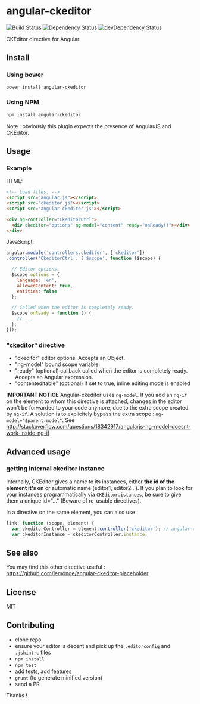 # angular-ckeditor

[![Build Status](https://travis-ci.org/lemonde/angular-ckeditor.svg?branch=master)](https://travis-ci.org/lemonde/angular-ckeditor)
[![Dependency Status](https://david-dm.org/lemonde/angular-ckeditor.svg?theme=shields.io)](https://david-dm.org/lemonde/angular-ckeditor)
[![devDependency Status](https://david-dm.org/lemonde/angular-ckeditor/dev-status.svg?theme=shields.io)](https://david-dm.org/lemonde/angular-ckeditor#info=devDependencies)

CKEditor directive for Angular.


## Install

### Using bower

```sh
bower install angular-ckeditor
```

### Using NPM

```sh
npm install angular-ckeditor
```

Note : obviously this plugin expects the presence of AngularJS and CKEditor.


## Usage

### Example

HTML:

```html
<!-- Load files. -->
<script src="angular.js"></script>
<script src="ckeditor.js"></script>
<script src="angular-ckeditor.js"></script>

<div ng-controller="CkeditorCtrl">
  <div ckeditor="options" ng-model="content" ready="onReady()"></div>
</div>
```

JavaScript:

```js
angular.module('controllers.ckeditor', ['ckeditor'])
.controller('CkeditorCtrl', ['$scope', function ($scope) {

  // Editor options.
  $scope.options = {
    language: 'en',
    allowedContent: true,
    entities: false
  };

  // Called when the editor is completely ready.
  $scope.onReady = function () {
    // ...
  };
}]);
```

### "ckeditor" directive

- "ckeditor" editor options. Accepts an Object.
- "ng-model" bound scope variable.
- "ready" (optional) callback called when the editor is completely ready. Accepts an Angular expression.
- "contenteditable" (optional) if set to true, inline editing mode is enabled

**IMPORTANT NOTICE**
Angular-ckeditor uses `ng-model`. If you add an `ng-if` on the element to whom this directive is attached, changes in the editor won't be forwarded to your code anymore, due to the extra scope created by `ng-if`. A solution is to explicitely bypass the extra scope : `ng-model="$parent.model"`. See http://stackoverflow.com/questions/18342917/angularjs-ng-model-doesnt-work-inside-ng-if


## Advanced usage

### getting internal ckeditor instance
Internally, CKEditor gives a name to its instances, either **the id of the element it's on** or automatic name (editor1, editor2...). If you plan to look for your instances programmatically via `CKEditor.istances`, be sure to give them a unique id="..." (Beware of re-usable directives).

In a directive on the same element, you can also use :
```javascript
link: function (scope, element) {
  var ckeditorController = element.controller('ckeditor'); // angular-ckeditor controller
  var ckeditorInstance = ckeditorController.instance;
```


## See also
You may find this other directive useful : https://github.com/lemonde/angular-ckeditor-placeholder


## License

MIT


## Contributing
* clone repo
* ensure your editor is decent and pick up the `.editorconfig` and `.jshintrc` files
* `npm install`
* `npm test`
* add tests, add features
* `grunt` (to generate minified version)
* send a PR

Thanks !
